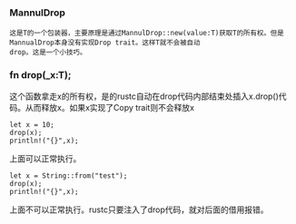 ### MannulDrop<T>
    这是T的一个包装器，主要原理是通过MannulDrop::new(value:T)获取T的所有权。但是MannualDrop本身没有实现Drop trait。这样T就不会被自动
    drop。这是一个小技巧。

### fn drop<T>(_x:T);
这个函数拿走x的所有权，是的rustc自动在drop代码内部结束处插入x.drop()代码。从而释放x。如果x实现了Copy trait则不会释放x
```
let x = 10;
drop(x);
println!("{}",x);
```
上面可以正常执行。
```
let x = String::from("test");
drop(x);
println!("{}",x);
```
上面不可以正常执行。rustc只要注入了drop代码，就对后面的借用报错。